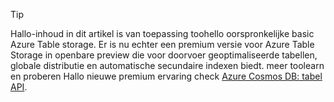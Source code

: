 > [!TIP]
> Hallo-inhoud in dit artikel is van toepassing toohello oorspronkelijke basic Azure Table storage. Er is nu echter een premium versie voor Azure Table Storage in openbare preview die voor doorvoer geoptimaliseerde tabellen, globale distributie en automatische secundaire indexen biedt. meer toolearn en proberen Hallo nieuwe premium ervaring check [Azure Cosmos DB: tabel API](https://aka.ms/premiumtables).
>
